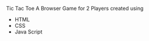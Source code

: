 Tic Tac Toe A Browser Game for 2 Players created using
<br>
<ul>
  <li>HTML</li>
  <li>CSS</li>
  <li>Java Script </li>
</ul>
